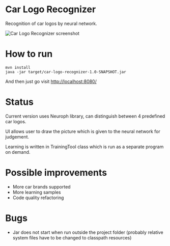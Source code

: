 # Car Logo Recognizer

Recognition of car logos by neural network.

![Car Logo Recognizer screenshot](https://raw.githubusercontent.com/MaciejWysocki/car-logo-recognizer/master/carlogorecognizer.png)

# How to run
```
mvn install
java -jar target/car-logo-recognizer-1.0-SNAPSHOT.jar
```
And then just go visit [http://localhost:8080/](http://localhost:8080/)

# Status

Current version uses Neuroph library, can distinguish between 4 predefined car logos.

UI allows user to draw the picture which is given to the neural network for judgement.

Learning is written in TrainingTool class which is run as a separate program on demand.

# Possible improvements

- More car brands supported
- More learning samples
- Code quality refactoring

# Bugs

- Jar does not start when run outside the project folder (probably relative system files have to be changed to classpath resources)
